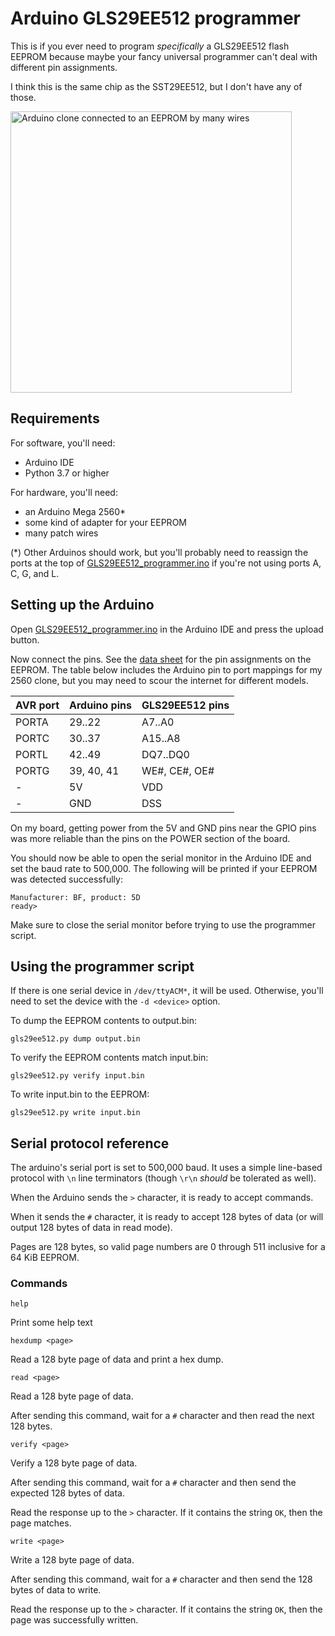 Arduino GLS29EE512 programmer
=============================
This is if you ever need to program *specifically* a GLS29EE512 flash EEPROM because maybe your
fancy universal programmer can't deal with different pin assignments.

I think this is the same chip as the SST29EE512, but I don't have any of those.

<a href="https://user-images.githubusercontent.com/4196901/92999474-1ed72a00-f4ef-11ea-9b98-88542afb2b27.jpg">
<img src="https://user-images.githubusercontent.com/4196901/92999474-1ed72a00-f4ef-11ea-9b98-88542afb2b27.jpg" alt="Arduino clone connected to an EEPROM by many wires" width="450">
</a>


Requirements
------------
For software, you'll need:

 * Arduino IDE
 * Python 3.7 or higher

For hardware, you'll need:
 * an Arduino Mega 2560*
 * some kind of adapter for your EEPROM
 * many patch wires

(*) Other Arduinos should work, but you'll probably need to reassign the ports at the top of
[GLS29EE512_programmer.ino] if you're not using ports A, C, G, and L.

[GLS29EE512_programmer.ino]: https://github.com/cknave/gls29ee512-programmer/blob/master/GLS29EE512_programmer.ino


Setting up the Arduino
----------------------
Open [GLS29EE512_programmer.ino] in the Arduino IDE and press the upload button.

Now connect the pins. See the [data sheet] for the pin assignments on the EEPROM.  The table below
includes the Arduino pin to port mappings for my 2560 clone, but you may need to scour the internet
for different models.

| AVR port | Arduino pins | GLS29EE512 pins |
| -------- | ------------ | --------------- |
| PORTA    | 29..22       | A7..A0          |
| PORTC    | 30..37       | A15..A8         |
| PORTL    | 42..49       | DQ7..DQ0        |
| PORTG    | 39, 40, 41   | WE#, CE#, OE#   |
| -        | 5V           | VDD             |
| -        | GND          | DSS             | 

On my board, getting power from the 5V and GND pins near the GPIO pins was more reliable than the
pins on the POWER section of the board.

You should now be able to open the serial monitor in the Arduino IDE and set the baud rate to
500,000.  The following will be printed if your EEPROM was detected successfully:

    Manufacturer: BF, product: 5D
    ready>

Make sure to close the serial monitor before trying to use the programmer script.

[data sheet]: https://www.greenliant.com/dotAsset/40945.pdf


Using the programmer script
---------------------------
If there is one serial device in `/dev/ttyACM*`, it will be used.  Otherwise, you'll need to set the
device with the `-d <device>` option.

To dump the EEPROM contents to output.bin:

    gls29ee512.py dump output.bin

To verify the EEPROM contents match input.bin:

    gls29ee512.py verify input.bin

To write input.bin to the EEPROM:

    gls29ee512.py write input.bin


Serial protocol reference
-------------------------
The arduino's serial port is set to 500,000 baud.  It uses a simple line-based protocol with `\n`
line terminators (though `\r\n` *should* be tolerated as well).

When the Arduino sends the `>` character, it is ready to accept commands.

When it sends the `#` character, it is ready to accept 128 bytes of data (or will output 128 bytes
of data in read mode).

Pages are 128 bytes, so valid page numbers are 0 through 511 inclusive for a 64 KiB EEPROM.

### Commands

    help

Print some help text

    hexdump <page>

Read a 128 byte page of data and print a hex dump. 

    read <page>

Read a 128 byte page of data.

After sending this command, wait for a `#` character and then read the next 128 bytes.

    verify <page>

Verify a 128 byte page of data.

After sending this command, wait for a `#` character and then send the expected 128 bytes of data.

Read the response up to the `>` character.  If it contains the string `OK`, then the page matches.

    write <page>

Write a 128 byte page of data.

After sending this command, wait for a `#` character and then send the 128 bytes of data to write.

Read the response up to the `>` character.  If it contains the string `OK`, then the page was
successfully written.
